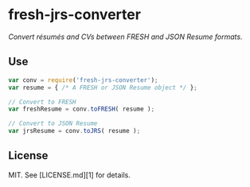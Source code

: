 fresh-jrs-converter
===================
*Convert résumés and CVs between FRESH and JSON Resume formats.*

## Use

```javascript
var conv = require('fresh-jrs-converter');
var resume = { /* A FRESH or JSON Resume object */ };

// Convert to FRESH
var freshResume = conv.toFRESH( resume );

// Convert to JSON Resume
var jrsResume = conv.toJRS( resume );
```

## License

MIT. See [LICENSE.md][1] for details.
